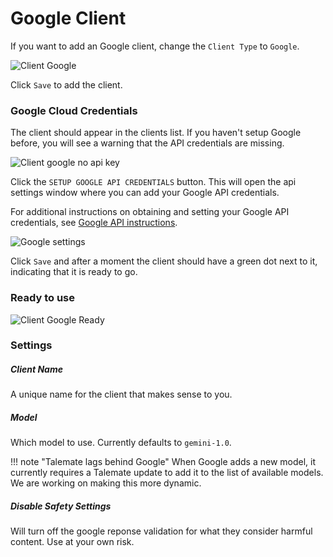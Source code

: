 # Google Client

If you want to add an Google client, change the `Client Type` to `Google`.

![Client Google](/talemate/img/0.26.0/client-google.png)

Click `Save` to add the client.

### Google Cloud Credentials

The client should appear in the clients list. If you haven't setup Google before, you will see a warning that the API credentials are missing.

![Client google no api key](/talemate/img/0.26.0/client-google-creds-missing.png)

Click the `SETUP GOOGLE API CREDENTIALS` button. This will open the api settings window where you can add your Google API credentials.

For additional instructions on obtaining and setting your Google API credentials, see [Google API instructions](/user-guide/apis/google/).

![Google settings](/talemate/img/0.26.0/google-settings.png)

Click `Save` and after a moment the client should have a green dot next to it, indicating that it is ready to go.

### Ready to use

![Client Google Ready](/talemate/img/0.26.0/client-google-ready.png)

### Settings

##### Client Name

A unique name for the client that makes sense to you.

##### Model

Which model to use. Currently defaults to `gemini-1.0`.

!!! note "Talemate lags behind Google"
    When Google adds a new model, it currently requires a Talemate update to add it to the list of available models. We are working on making this more dynamic.


##### Disable Safety Settings

Will turn off the google reponse validation for what they consider harmful content. Use at your own risk.